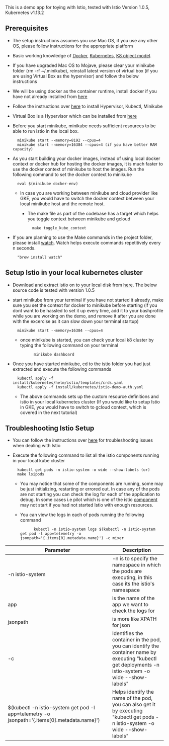 This is a demo app for toying with Istio, tested with Istio Version 1.0.5, Kubernetes v1.13.2

## Prerequisites
* The setup instructions assumes you use Mac OS, if you use any other OS, please follow instructions for the appropriate platform
* Basic working knowledge of [Docker](https://docs.docker.com/engine/docker-overview/), [Kubernetes](https://kubernetes.io/docs/concepts/overview/what-is-kubernetes/), [K8 object model](https://kubernetes.io/docs/concepts/overview/working-with-objects/kubernetes-objects/).
* If you have upgraded Mac OS to Mojave, please clear your minikube folder (rm -rf ~/.minikube), reinstall latest version of virtual box (if you are using Virtual Box as the hypervisor) and follow the below instructions
* We will be using docker as the container runtime, install docker if you have not already installed from [here](https://runnable.com/docker/install-docker-on-macos)
* Follow the instructions over [here](https://kubernetes.io/docs/tasks/tools/install-minikube/) to install Hypervisor, Kubectl, Minikube
* Virtual Box is a Hypervisor which can be installed from [here](https://www.virtualbox.org/wiki/Downloads)
* Before you start minikube, minikube needs sufficient resources to be able to run istio in the local box.

        minikube start --memory=8192 --cpus=4
        minikube start --memory=16384 --cpus=4 (if you have better RAM capacity)

* As you start building your docker images, instead of using local docker context or docker hub for hosting the docker images, it is much faster to use the docker context of minikube to host the images. Run the following command to set the docker context to minikube

        eval $(minikube docker-env)

	* In case you are working between minikube and cloud provider like GKE, you would have to switch the docker context between your local minikube host and the remote host.
		* The make file as part of the codebase has a target which helps you toggle context between minikube and gcloud
                
                make toggle_kube_context

* If you are planning to use the Make commands in the project folder, please install [watch](http://osxdaily.com/2010/08/22/install-watch-command-on-os-x/). Watch helps execute commands repetitively every n seconds.
		
        "brew install watch"

## Setup Istio in your local kubernetes cluster
* Download and extract istio on to your local disk from [here](https://istio.io/about/notes/1.0.5/). The below source code is tested with version 1.0.5
* start minikube from your terminal if you have not started it already, make sure you set the context for docker to minikube before starting (if you dont want to be hassled to set it up every time, add it to your bashprofile while you are working on the demo, and remove it after you are done with the excercise as it can slow down your terminal startup)
		
        minikube start --memory=16384 --cpus=4

	* once minikube is started, you can check your local k8 cluster by typing the following command on your terminal

                minikube dashboard

* Once you have started minikube, cd to the istio folder you had just extracted and execute the following commands
		
        kubectl apply -f install/kubernetes/helm/istio/templates/crds.yaml
        kubectl apply -f install/kubernetes/istio-demo-auth.yaml

	* The above commands sets up the custom resource definitions and istio in your local kubernetes cluster (If you would like to setup Istio in GKE, you would have to switch to gcloud context, which is covered in the next tutorial)

## Troubleshooting Istio Setup
* You can follow the instructions over [here](https://istio.io/help/ops/) for troubleshooting issues when dealing with Istio
* Execute the following command to list all the istio components running in your local kube cluster
		
        kubectl get pods -n istio-system -o wide --show-labels (or)
        make lsipods

	* You may notice that some of the components are running, some may be just initializing, restarting or errored out. In case any of the pods are not starting you can check the log for each of the application to debug. In some cases i.e pilot which is one of the istio [component](https://istio.io/docs/concepts/what-is-istio/) may not start if you had not started Istio with enough resources.
	* You can view the logs in each of pods running the following command

                kubectl -n istio-system logs $(kubectl -n istio-system get pod -l app=telemetry -o jsonpath='{.items[0].metadata.name}') -c mixer

| Parameter        | Description           |
| ------------- | ------------- |
| -n istio-system      | -n is to specify the namespace in which the pods are executing, in this case its the istio's namespace |
| app      | is the name of the app we want to check the logs for      |
| jsonpath | is more like XPATH for json      |
| -c | Identifies the container in the pod, you can identify the container name by executing "kubectl get deployments -n istio-system -o wide --show-labels" |
| $(kubectl -n istio-system get pod -l app=telemetry -o jsonpath='{.items[0].metadata.name}') | Helps identify the name of the pod, you can also get it by executing "kubectl get pods -n istio-system -o wide --show-labels" |











